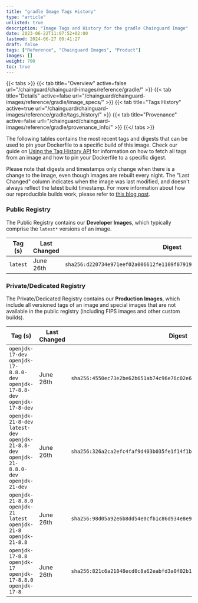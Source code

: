 ```yaml
---
title: "gradle Image Tags History"
type: "article"
unlisted: true
description: "Image Tags and History for the gradle Chainguard Image"
date: 2023-06-22T11:07:52+02:00
lastmod: 2024-06-27 00:41:27
draft: false
tags: ["Reference", "Chainguard Images", "Product"]
images: []
weight: 700
toc: true
---
```


{{< tabs >}}
{{< tab title="Overview" active=false url="/chainguard/chainguard-images/reference/gradle/" >}}
{{< tab title="Details" active=false url="/chainguard/chainguard-images/reference/gradle/image_specs/" >}}
{{< tab title="Tags History" active=true url="/chainguard/chainguard-images/reference/gradle/tags_history/" >}}
{{< tab title="Provenance" active=false url="/chainguard/chainguard-images/reference/gradle/provenance_info/" >}}
{{</ tabs >}}

The following tables contains the most recent tags and digests that can be used to pin your Dockerfile to a specific build of this image. Check our guide on [Using the Tag History API](/chainguard/chainguard-images/using-the-tag-history-api/) for information on how to fetch all tags from an image and how to pin your Dockerfile to a specific digest.

Please note that digests and timestamps only change when there is a change to the image, even though images are rebuilt every night. The "Last Changed" column indicates when the image was last modified, and doesn't always reflect the latest build timestamp. For more information about how our reproducible builds work, please refer to [this blog post](https://www.chainguard.dev/unchained/reproducing-chainguards-reproducible-image-builds).

### Public Registry
The Public Registry contains our **Developer Images**, which typically comprise the `latest*` versions of an image.

| Tag (s)   | Last Changed | Digest                                                                    |
|-----------|--------------|---------------------------------------------------------------------------|
|  `latest` | June 26th    | `sha256:d220734e971eef02a006612fe1109f079194d5824fd9c4fcec2166d0b1361578` |


### Private/Dedicated Registry
The Private/Dedicated Registry contains our **Production Images**, which include all versioned tags of an image and special images that are not available in the public registry (including FIPS images and other custom builds).

| Tag (s)                                                                                       | Last Changed | Digest                                                                    |
|-----------------------------------------------------------------------------------------------|--------------|---------------------------------------------------------------------------|
|  `openjdk-17-dev` `openjdk-17-8.8.0-dev` `openjdk-17-8.8-dev` `openjdk-17-8-dev`              | June 26th    | `sha256:4550ec73e2be62b651ab74c96e76c02e6a43b4a035001c7ace0f7548f18a81dd` |
|  `openjdk-21-8-dev` `latest-dev` `openjdk-21-8.8-dev` `openjdk-21-8.8.0-dev` `openjdk-21-dev` | June 26th    | `sha256:326a2ca2efc4faf9d403b035fe1f14f1be9fcdaf418f1eb3943f0d4cddfeb1cc` |
|  `openjdk-21-8.8.0` `openjdk-21` `latest` `openjdk-21-8` `openjdk-21-8.8`                     | June 26th    | `sha256:98d05a92e6b8dd54e0cfb1c86d934e8e981dfa29c751f05d15d10fec623c1d20` |
|  `openjdk-17-8.8` `openjdk-17` `openjdk-17-8.8.0` `openjdk-17-8`                              | June 26th    | `sha256:821c6a21848ecd0c8a62eabfd3a0f02b1fda9617b8e95cec53d69cf18840303c` |

